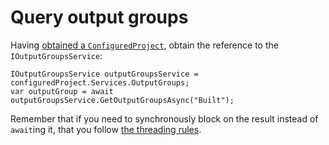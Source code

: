 Query output groups
===================

Having [obtained a `ConfiguredProject`](finding_CPS_in_a_VS_project.md),
obtain the reference to the `IOutputGroupsService`:

    IOutputGroupsService outputGroupsService = configuredProject.Services.OutputGroups;
    var outputGroup = await outputGroupsService.GetOutputGroupsAsync("Built");

Remember that if you need to synchronously block on the result
instead of `await`ing it, that you follow [the threading rules][1].

 [1]: http://blogs.msdn.com/b/andrewarnottms/archive/2014/05/07/asynchronous-and-multithreaded-programming-within-vs-using-the-joinabletaskfactory.aspx